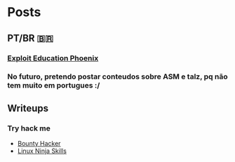 # Posts
## PT/BR 🇧🇷
### [Exploit Education Phoenix](https://github.com/0xturazzi/Writeups/tree/master/ExploitEducation-Phoenix-PT-BR-%20%F0%9F%87%A7%F0%9F%87%B7)
### No futuro, pretendo postar conteudos sobre ASM e talz, pq não tem muito em portugues :/
## Writeups
### Try hack me
 <script src="https://tryhackme.com/badge/43809"></script>
- [Bounty Hacker](https://github.com/0xturazzi/Writeups/blob/master/TryHackMe/Bounty%20Hacker)
- [Linux Ninja Skills](https://github.com/0xturazzi/Writeups/blob/master/TryHackMe/Linux%20Ninja%20Skills)
